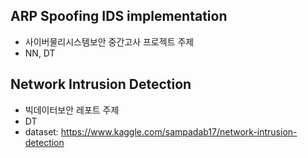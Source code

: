 ## ARP Spoofing IDS implementation
- 사이버물리시스템보안 중간고사 프로젝트 주제
- NN, DT



## Network Intrusion Detection
- 빅데이터보안 레포트 주제
- DT
- dataset: https://www.kaggle.com/sampadab17/network-intrusion-detection

